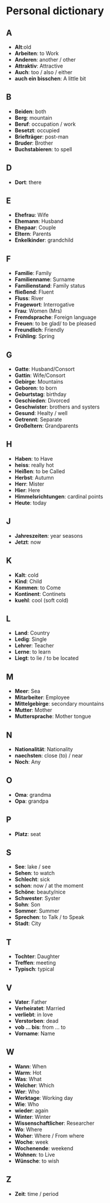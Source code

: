 # Personal dictionary

## A
* **Alt**:old
* **Arbeiten**: to Work
* **Anderen**: another / other
* **Attraktiv**: Attractive
* **Auch**: too / also / either
* **auch ein bisschen**: <a name="aucheinbisschen"></a> A little bit

## B
* **Beiden**: both
* **Berg**: mountain
* **Beruf**: occupation / work
* **Besetzt**: occupied
* **Briefträger**: post-man
* **Bruder**: Brother
* **Buchstabieren**: to spell

## D
* **Dort**: there

## E
* **Ehefrau**: Wife
* **Ehemann**: Husband
* **Ehepaar**: Couple
* **Eltern**: Parents
* **Enkelkinder**: grandchild

## F
* **Familie**: Family
* **Familienname**: <a name="familienname"></a> Surname
* **Familienstand**: Family status
* **fließend**: Fluent
* **Fluss**: River
* **Fragewort**: Interrogative
* **Frau**: Women (Mrs)
* **Fremdsprache**: Foreign language
* **Freuen**: to be glad/ to be pleased
* **Freundlich**: Friendly
* **Frühling**: Spring

## G
* **Gatte**: Husband/Consort
* **Gattin**: Wife/Consort
* **Gebirge**: Mountains
* **Geboren**: to born
* **Geburtstag**: birthday
* **Geschieden**: Divorced
* **Geschwister**: brothers and systers
* **Gesund**: Healty / well
* **Getrennt**: Separate
* **Großeltern**: Grandparents

## H
* **Haben**: to Have
* **heiss**: really hot
* **Heißen**: to be Called
* **Herbst**: Autumn
* **Herr**: Mister
* **Hier**: Here
* **Himmelsrichtungen**: cardinal points
* **Heute**: today

## J
* **Jahreszeiten**: year seasons
* **Jetzt**: now

## K
* **Kalt**: cold
* **Kind**: Child
* **Kommen**: to Come
* **Kontinent**: Continets
* **kuehl**: cool (soft cold)

## L
* **Land**: Country
* **Ledig**: Single
* **Lehrer**: Teacher
* **Lerne**: to learn
* **Liegt**: to lie / to be located

## M
* **Meer**: Sea
* **Mitarbeiter**: Employee
* **Mittelgebirge**: secondary mountains
* **Mutter**: Mother
* **Muttersprache**: <a name="muttersprache"></a> Mother tongue

## N
* **Nationalität**: Nationality
* **naechsten**: close (to) / near
* **Noch**: Any

## O
* **Oma**: grandma
* **Opa**: grandpa

## P
* **Platz**: seat

## S
* **See**: lake / see
* **Sehen**: to watch
* **Schlecht**: sick
* **schon**: now / at the moment
* **Schöne**: beauty/nice
* **Schwester**: Syster
* **Sohn**: Son
* **Sommer**: Summer
* **Sprechen**: <a name="sprechen"></a>to Talk / to Speak
* **Stadt**: City


## T
* **Tochter**: Daughter
* **Treffen**: meeting
* **Typisch**: typical

## V
* **Vater**: Father
* **Verheiratet**: Married
* **verliebt**: in love
* **Verstorben**: dead
* **vob ... bis**: from ... to
* **Vorname**: Name

## W
* **Wann**: When
* **Warm**: Hot
* **Was**: What
* **Welcher**: Which
* **Wer**: Who
* **Werktage**: Working day
* **Wie**: Who
* **wieder**: again
* **Winter**: Winter
* **Wissenschaftlicher**: Researcher
* **Wo**: Where
* **Woher**: Where / From where
* **Woche**: week
* **Wochenende**: weekend
* **Wohnen**: to Live
* **Wünsche**: to wish

## Z
* **Zeit**: time / period

